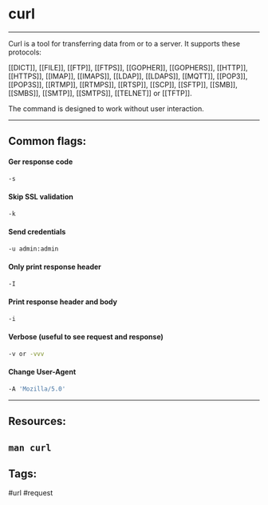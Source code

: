 # curl
---
Curl is a tool for transferring data from or to a server. It supports these protocols: 

[[DICT]], [[FILE]], [[FTP]], [[FTPS]], [[GOPHER]], [[GOPHERS]], [[HTTP]], [[HTTPS]], [[IMAP]], [[IMAPS]], [[LDAP]], [[LDAPS]], [[MQTT]], [[POP3]], [[POP3S]], [[RTMP]], [[RTMPS]], [[RTSP]], [[SCP]], [[SFTP]], [[SMB]], [[SMBS]], [[SMTP]], [[SMTPS]], [[TELNET]] or [[TFTP]]. 

The  command  is  designed  to  work without user interaction.

---
## Common flags:
#### Ger response code
```bash
-s
```

#### Skip SSL validation
```bash
-k
```

#### Send credentials
```bash
-u admin:admin
```

#### Only print response header
```bash
-I 
```

#### Print response header and body
```bash
-i
```

#### Verbose (useful to see request and response)
```bash
-v or -vvv
```

#### Change User-Agent
```bash
-A 'Mozilla/5.0'
```

---
## Resources:
`man curl`
---
## Tags:
#url #request 